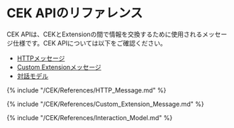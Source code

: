# CEK APIのリファレンス
CEK APIは、CEKとExtensionの間で情報を交換するために使用されるメッセージ仕様です。CEK APIについては以下をご確認ください。
* [HTTPメッセージ](#HTTPMessage)
* [Custom Extensionメッセージ](#CustomExtMessage)
* [対話モデル](#InteractionModel)


{% include "/CEK/References/HTTP_Message.md" %}

{% include "/CEK/References/Custom_Extension_Message.md" %}

{% include "/CEK/References/Interaction_Model.md" %}
